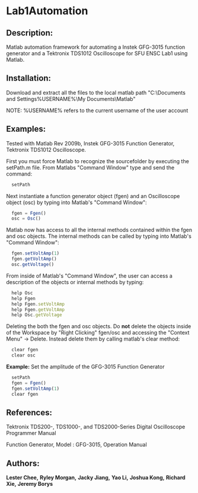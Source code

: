 Lab1Automation
==============

## Description:

Matlab automation framework for automating a Instek GFG-3015 function generator and a Tektronix TDS1012 Oscilloscope for SFU ENSC Lab1 using Matlab.

## Installation:
Download and extract all the files to the local matlab path "C:\Documents and Settings\%USERNAME%\My Documents\Matlab\"

NOTE: %USERNAME% refers to the current username of the user account


## Examples:
  
Tested with Matlab Rev 2009b, Instek GFG-3015 Function Generator, Tektronix TDS1012 Oscilloscope.

First you must force Matlab to recognize the sourcefolder by executing the setPath.m file. From Matlabs "Command Window" type and send the command:
``` js
  setPath
```

Next instantiate a function generator object (fgen) and an Oscilloscope object (osc) by typing into Matlab's "Command Window":
``` js
  fgen = Fgen()
  osc = Osc()
```

Matlab now has access to all the internal methods contained within the fgen and osc objects. The internal methods can be called by typing into Matlab's "Command Window":
``` js
  fgen.setVoltAmp(1)
  fgen.getVoltAmp()
  osc.getVoltage()
```

From inside of Matlab's "Command Window", the user can access a description of the objects or internal methods by typing:
``` js
  help Osc
  help Fgen
  help Fgen.setVoltAmp
  help Fgen.getVoltAmp
  help Osc.getVoltage
```

Deleting the both the fgen and osc objects. Do **not** delete the objects inside of the Workspace by "Right Clicking" fgen/osc and accessing the "Context Menu" -> Delete. Instead delete them by calling matlab's clear method:
``` js
  clear fgen
  clear osc
```

**Example:** Set the amplitude of the GFG-3015 Function Generator
``` js
  setPath
  fgen = Fgen()
  fgen.setVoltAmp(1)
  clear fgen
```

## References:

  Tektronix TDS200-, TDS1000-, and TDS2000-Series Digital Oscilloscope Programmer Manual
  
  Function Generator, Model : GFG-3015, Operation Manual

## Authors:

  **Lester Chee,**
  **Ryley Morgan,**
  **Jacky Jiang,**
  **Yao Li,**
  **Joshua Kong,**
  **Richard Xie,**
  **Jeremy Borys**
